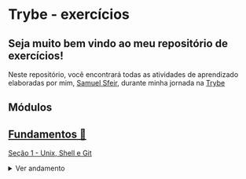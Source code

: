 # Trybe - exercícios

## Seja muito bem vindo ao meu repositório de exercícios!


Neste repositório, você encontrará todas as atividades de aprendizado elaboradas por mim, [Samuel Sfeir](https://www.linkedin.com/in/samuel-sfeir-434152278/), durante minha jornada na [Trybe](https://www.trybe.com/)

## Módulos

## [Fundamentos 💬](https://github.com/SamuelSfeir/Trybe-exercicios/tree/main/fundamentos/secao-01-unix-shell-git-e-github) 

[Seção 1 - Unix, Shell e Git](https://github.com/SamuelSfeir/Trybe-exercicios/tree/main/fundamentos/secao-01-unix-shell-git-e-github/dia-01-unix-e-shell)

<details>
<summary>Ver andamento</summary>

- [x] Dia 1 - Unix e Shell
- Item 2
- Item 3

</details>



